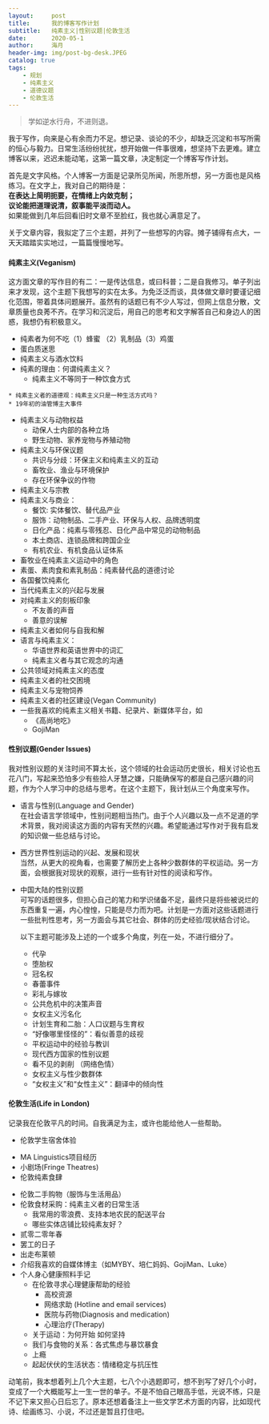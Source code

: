 ```yaml
---
layout:     post
title:      我的博客写作计划
subtitle:   纯素主义|性别议题|伦敦生活
date:       2020-05-1
author:     海月
header-img: img/post-bg-desk.JPEG
catalog: true
tags:
    - 规划
    - 纯素主义
    - 道德议题
    - 伦敦生活
---
```

> 学如逆水行舟，不进则退。  

我于写作，向来是心有余而力不足。想记录、谈论的不少，却缺乏沉淀和书写所需的恒心与毅力。日常生活纷纷扰扰，想开始做一件事很难，想坚持下去更难。建立博客以来，迟迟未能动笔，这第一篇文章，决定制定一个博客写作计划。

首先是文字风格。个人博客一方面是记录所见所闻，所思所想，另一方面也是风格练习。在文字上，我对自己的期待是：  
	**在表达上简明扼要，在情绪上内敛克制；  
	议论能把道理说清，叙事能平淡而动人。**  
如果能做到几年后回看旧时文章不至脸红，我也就心满意足了。

关于文章内容，我拟定了三个主题，并列了一些想写的内容。摊子铺得有点大，一天天踏踏实实地过，一篇篇慢慢地写。

#### **纯素主义(Veganism)**  
这方面文章的写作目的有二：一是传达信息，或曰科普；二是自我修习。单子列出来才发现，这个主题下我想写的实在太多。为免泛泛而谈，具体做文章时要谨记细化范围，带着具体问题展开。虽然有的话题已有不少人写过，但网上信息分散，文章质量也良莠不齐。在学习和沉淀后，用自己的思考和文字解答自己和身边人的困惑，我想仍有积极意义。

* 纯素者为何不吃（1）蜂蜜 （2）乳制品（3）鸡蛋
* 蛋白质迷思
* 纯素主义与酒水饮料
* 纯素的理由：何谓纯素主义？
	* 纯素主义不等同于一种饮食方式 
<!-- 饮食只是纯素主义的一个方面，但在生活中，人们常常混淆纯素主义和植物性饮食这两个概念。同时，绝大部分介绍纯素主义的文章中，作者会将纯素主义者与采取蛋/奶素、鱼素、生机饮食(raw vegan)等饮食方式的人士并列讨论。有一种常见的观念认为，纯素者践行纯素主义有健康、环保和道德伦理三种动机。这种观念的形成也是将纯素主义等同于饮食方式的认知所导致的。--> 
	* 纯素主义者的道德观：纯素主义只是一种生活方式吗？
	* 19年初的油管博主大事件
* 纯素主义与动物权益
	* 动保人士内部的各种立场
	* 野生动物、家养宠物与养殖动物
* 纯素主义与环保议题
	* 共识与分歧：环保主义和纯素主义的互动
	* 畜牧业、渔业与环境保护
	* 存在环保争议的作物
* 纯素主义与宗教
* 纯素主义与商业：
	* 餐饮: 实体餐饮、替代品产业
	* 服饰：动物制品、二手产业、环保与人权、品牌透明度
	* 日化产品：纯素与零残忍、日化产品中常见的动物制品
	* 本土商店、连锁品牌和跨国企业
	* 有机农业、有机食品认证体系
* 畜牧业在纯素主义运动中的角色
* 素蛋、素肉食和素乳制品：纯素替代品的道德讨论   
* 各国餐饮纯素化
* 当代纯素主义的兴起与发展
* 对纯素主义的刻板印象
	* 不友善的声音
	* 善意的误解
* 纯素主义者如何与自我和解 
* 语言与纯素主义：
	* 华语世界和英语世界中的词汇
	* 纯素主义者与其它观念的沟通
* 公共领域对纯素主义的态度 
* 纯素主义者的社交困境
* 纯素主义与宠物饲养
* 纯素主义者的社区建设(Vegan Community)
* 一些我喜欢的纯素主义相关书籍、纪录片、新媒体平台，如  
	* 《高尚地吃》
	* GojiMan
	  
#### **性别议题(Gender Issues)**  
我对性别议题的关注时间不算太长，这个领域的社会运动历史很长，相关讨论也五花八门，写起来恐怕多少有些拾人牙慧之嫌，只能确保写的都是自己感兴趣的问题，作为个人学习中的总结与思考。在这个主题下，我计划从三个角度来写作。

* 语言与性别(Language and Gender)  
	在社会语言学领域中，性别问题相当热门。由于个人兴趣以及一点不足道的学术背景，我对阅读这方面的内容有天然的兴趣。希望能通过写作对于我有启发的知识做一些总结与讨论。
* 西方世界性别运动的兴起、发展和现状   
	当然，从更大的视角看，也需要了解历史上各种少数群体的平权运动。另一方面，会根据我对现状的观察，进行一些有针对性的阅读和写作。
* 中国大陆的性别议题  
	可写的话题很多，但担心自己的笔力和学识储备不足，最终只是将些被说烂的东西重复一遍，内心惶惶，只能是尽力而为吧。计划是一方面对这些话题进行一些批判性思考，另一方面会与其它社会、群体的历史经验/现状结合讨论。  
	  
	以下主题可能涉及上述的一个或多个角度，列在一处，不进行细分了。  
	* 代孕    
	* 堕胎权	
	* 冠名权
	* 春蕾事件
	* 彩礼与嫁妆
	* 公共危机中的决策声音
	* 女权主义污名化 
	* 计划生育和二胎：人口议题与生育权
	* “好像哪里怪怪的”：看似善意的歧视
	* 平权运动中的经验与教训
	* 现代西方国家的性别议题
	* 看不见的剥削 （网络色情）
	* 女权主义与性少数群体
	* “女权主义”和“女性主义”：翻译中的倾向性  
  
  
  
#### **伦敦生活(Life in London)**  
记录我在伦敦平凡的时间。自我满足为主，或许也能给他人一些帮助。

* 伦敦学生宿舍体验 
<!-- 出国前得知被分配到目前的宿舍时，在网上完全搜索不到这间学生公寓的住宿体验，所以想写写在这间学生公寓和这个街区的生活体验，以及现在回看当初在选择宿舍时的一些纠结与困扰时的一些想法。 --> 
* MA Linguistics项目经历
* 小剧场(Fringe Theatres)
* 伦敦纯素食肆  
<!-- 生活在伦敦一区，时常外食探店，有些食肆给我留下深刻印象，曾反复前往，或介绍给友人，想为它们写点东西。 
		1. Purezza、Vantra Loungevity、CookDaily
		2. 真的很友好：Dishroom
		3. 纯素或纯素友好的中餐 （收藏的多，但目前吃过的还不多）-->
* 伦敦二手购物（服饰与生活用品）
* 伦敦食材采购：纯素主义者的日常生活
	* 我常用的零浪费、支持本地农民的配送平台
	* 哪些实体店铺比较纯素友好？
* 贰零二零年春  
* 罢工的日子  
* 出走布莱顿
* 介绍我喜欢的自媒体博主（如MYBY、培仁妈妈、GojiMan、Luke）
* 个人身心健康照料手记
	* 在伦敦寻求心理健康帮助的经验
		* 高校资源 
		* 网络求助 (Hotline and email services)
		* 医院与药物(Diagnosis and medication)
		* 心理治疗(Therapy)
	* 关于运动：为何开始 如何坚持
	* 我们与食物的关系：各式焦虑与暴饮暴食
	* 上瘾
	* 起起伏伏的生活状态：情绪稳定与抗压性

动笔前，我本想着列上几个大主题，七八个小选题即可，想不到写了好几个小时，变成了一个大概能写上一生一世的单子。不是不怕自己眼高手低，光说不练，只是不记下来又担心日后忘了。原本还想着备注上一些文学艺术方面的内容，比如现代诗、绘画练习、小说，不过还是暂且打住吧。






